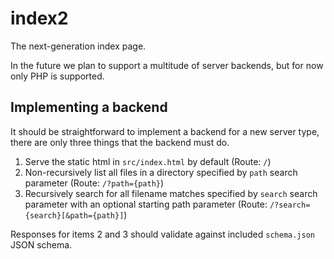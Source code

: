 # index2

The next-generation index page.

In the future we plan to support a multitude of server backends, but for now only PHP is supported.

## Implementing a backend

It should be straightforward to implement a backend for a new server type, there are only three things that the backend must do.

1. Serve the static html in `src/index.html` by default (Route: `/`)
2. Non-recursively list all files in a directory specified by `path` search parameter (Route: `/?path={path}`)
3. Recursively search for all filename matches specified by `search` search parameter with an optional starting path parameter (Route: `/?search={search}[&path={path}]`)

Responses for items 2 and 3 should validate against included `schema.json` JSON schema.
